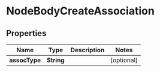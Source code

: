 # NodeBodyCreateAssociation

## Properties
Name | Type | Description | Notes
------------ | ------------- | ------------- | -------------
**assocType** | **String** |  |  [optional]
